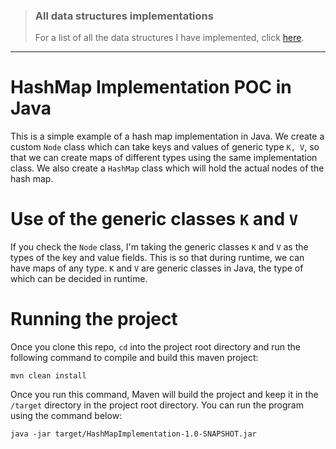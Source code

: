 > ### All data structures implementations
>
> For a list of all the data structures I have implemented, click [here](https://gist.github.com/contactsunny/4a97886c7da57461efa8cd2538a49dbc).

---

# HashMap Implementation POC in Java

This is a simple example of a hash map implementation in Java. We create a custom ```Node``` class which can take keys and values of
generic type ```K, V```, so that we can create maps of different types using the same implementation class. We also create a 
```HashMap``` class which will hold the actual nodes of the hash map.

# Use of the generic classes ```K``` and ```V```

If you check the ```Node``` class, I'm taking the generic classes ```K``` and ```V``` as the types of the key and value fields. This is so that during
runtime, we can have maps of any type. ```K``` and ```V``` are generic classes in Java,
the type of which can be decided in runtime.

# Running the project

Once you clone this repo, ```cd``` into the project root directory and run the following command to compile and build this maven project:

```shell script
mvn clean install
```

Once you run this command, Maven will build the project and keep it in the ```/target``` directory in the project root directory.
You can run the program using the command below:

```shell script
java -jar target/HashMapImplementation-1.0-SNAPSHOT.jar
```